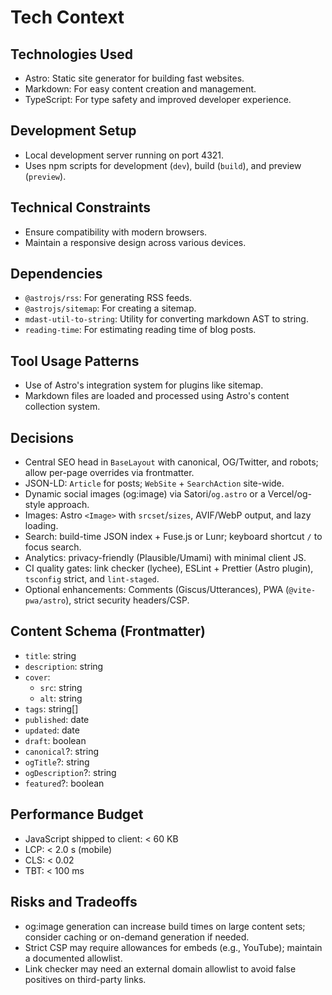 # Tech Context

## Technologies Used
- Astro: Static site generator for building fast websites.
- Markdown: For easy content creation and management.
- TypeScript: For type safety and improved developer experience.

## Development Setup
- Local development server running on port 4321.
- Uses npm scripts for development (`dev`), build (`build`), and preview (`preview`).

## Technical Constraints
- Ensure compatibility with modern browsers.
- Maintain a responsive design across various devices.

## Dependencies
- `@astrojs/rss`: For generating RSS feeds.
- `@astrojs/sitemap`: For creating a sitemap.
- `mdast-util-to-string`: Utility for converting markdown AST to string.
- `reading-time`: For estimating reading time of blog posts.

## Tool Usage Patterns
- Use of Astro's integration system for plugins like sitemap.
- Markdown files are loaded and processed using Astro's content collection system.

## Decisions
- Central SEO head in `BaseLayout` with canonical, OG/Twitter, and robots; allow per-page overrides via frontmatter.
- JSON-LD: `Article` for posts; `WebSite` + `SearchAction` site-wide.
- Dynamic social images (og:image) via Satori/`og.astro` or a Vercel/og-style approach.
- Images: Astro `<Image>` with `srcset`/`sizes`, AVIF/WebP output, and lazy loading.
- Search: build-time JSON index + Fuse.js or Lunr; keyboard shortcut `/` to focus search.
- Analytics: privacy-friendly (Plausible/Umami) with minimal client JS.
- CI quality gates: link checker (lychee), ESLint + Prettier (Astro plugin), `tsconfig` strict, and `lint-staged`.
- Optional enhancements: Comments (Giscus/Utterances), PWA (`@vite-pwa/astro`), strict security headers/CSP.

## Content Schema (Frontmatter)
- `title`: string
- `description`: string
- `cover`:
  - `src`: string
  - `alt`: string
- `tags`: string[]
- `published`: date
- `updated`: date
- `draft`: boolean
- `canonical`?: string
- `ogTitle`?: string
- `ogDescription`?: string
- `featured`?: boolean

## Performance Budget
- JavaScript shipped to client: < 60 KB
- LCP: < 2.0 s (mobile)
- CLS: < 0.02
- TBT: < 100 ms

## Risks and Tradeoffs
- og:image generation can increase build times on large content sets; consider caching or on-demand generation if needed.
- Strict CSP may require allowances for embeds (e.g., YouTube); maintain a documented allowlist.
- Link checker may need an external domain allowlist to avoid false positives on third-party links.
